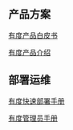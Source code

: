 ## 产品方案

[有度产品白皮书](http://youdu.im/download/pkg?pkg=doc5)

[有度产品介绍](http://youdu.im/download/pkg?pkg=doc3)

## 部署运维

[有度快速部署手册](http://youdu.im/download/pkg?pkg=doc4)

[有度管理员手册](http://youdu.im/download/pkg?pkg=doc1)

